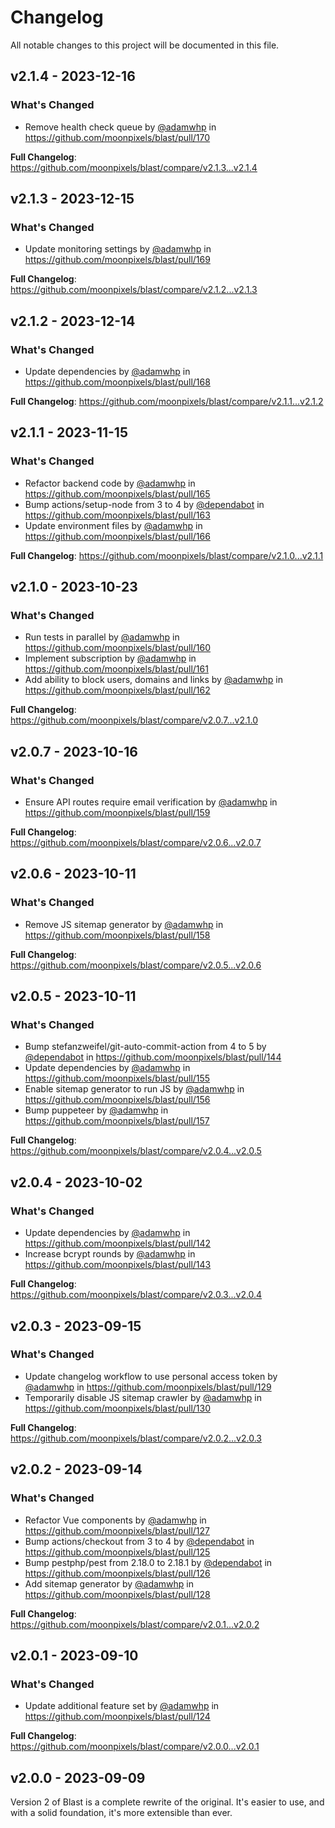 # Changelog

All notable changes to this project will be documented in this file.

## v2.1.4 - 2023-12-16

### What's Changed

* Remove health check queue by [@adamwhp](https://github.com/adamwhp) in https://github.com/moonpixels/blast/pull/170

**Full Changelog**: https://github.com/moonpixels/blast/compare/v2.1.3...v2.1.4

## v2.1.3 - 2023-12-15

### What's Changed

- Update monitoring settings by [@adamwhp](https://github.com/adamwhp) in https://github.com/moonpixels/blast/pull/169

**Full Changelog**: https://github.com/moonpixels/blast/compare/v2.1.2...v2.1.3

## v2.1.2 - 2023-12-14

### What's Changed

- Update dependencies by [@adamwhp](https://github.com/adamwhp) in https://github.com/moonpixels/blast/pull/168

**Full Changelog**: https://github.com/moonpixels/blast/compare/v2.1.1...v2.1.2

## v2.1.1 - 2023-11-15

### What's Changed

- Refactor backend code by [@adamwhp](https://github.com/adamwhp) in https://github.com/moonpixels/blast/pull/165
- Bump actions/setup-node from 3 to 4 by [@dependabot](https://github.com/dependabot) in https://github.com/moonpixels/blast/pull/163
- Update environment files by [@adamwhp](https://github.com/adamwhp) in https://github.com/moonpixels/blast/pull/166

**Full Changelog**: https://github.com/moonpixels/blast/compare/v2.1.0...v2.1.1

## v2.1.0 - 2023-10-23

### What's Changed

- Run tests in parallel by [@adamwhp](https://github.com/adamwhp) in https://github.com/moonpixels/blast/pull/160
- Implement subscription by [@adamwhp](https://github.com/adamwhp) in https://github.com/moonpixels/blast/pull/161
- Add ability to block users, domains and links by [@adamwhp](https://github.com/adamwhp) in https://github.com/moonpixels/blast/pull/162

**Full Changelog**: https://github.com/moonpixels/blast/compare/v2.0.7...v2.1.0

## v2.0.7 - 2023-10-16

### What's Changed

- Ensure API routes require email verification by [@adamwhp](https://github.com/adamwhp) in https://github.com/moonpixels/blast/pull/159

**Full Changelog**: https://github.com/moonpixels/blast/compare/v2.0.6...v2.0.7

## v2.0.6 - 2023-10-11

### What's Changed

- Remove JS sitemap generator by [@adamwhp](https://github.com/adamwhp) in https://github.com/moonpixels/blast/pull/158

**Full Changelog**: https://github.com/moonpixels/blast/compare/v2.0.5...v2.0.6

## v2.0.5 - 2023-10-11

### What's Changed

- Bump stefanzweifel/git-auto-commit-action from 4 to 5 by [@dependabot](https://github.com/dependabot) in https://github.com/moonpixels/blast/pull/144
- Update dependencies by [@adamwhp](https://github.com/adamwhp) in https://github.com/moonpixels/blast/pull/155
- Enable sitemap generator to run JS by [@adamwhp](https://github.com/adamwhp) in https://github.com/moonpixels/blast/pull/156
- Bump puppeteer by [@adamwhp](https://github.com/adamwhp) in https://github.com/moonpixels/blast/pull/157

**Full Changelog**: https://github.com/moonpixels/blast/compare/v2.0.4...v2.0.5

## v2.0.4 - 2023-10-02

### What's Changed

- Update dependencies by [@adamwhp](https://github.com/adamwhp) in https://github.com/moonpixels/blast/pull/142
- Increase bcrypt rounds by [@adamwhp](https://github.com/adamwhp) in https://github.com/moonpixels/blast/pull/143

**Full Changelog**: https://github.com/moonpixels/blast/compare/v2.0.3...v2.0.4

## v2.0.3 - 2023-09-15

### What's Changed

- Update changelog workflow to use personal access token by [@adamwhp](https://github.com/adamwhp) in https://github.com/moonpixels/blast/pull/129
- Temporarily disable JS sitemap crawler by [@adamwhp](https://github.com/adamwhp) in https://github.com/moonpixels/blast/pull/130

**Full Changelog**: https://github.com/moonpixels/blast/compare/v2.0.2...v2.0.3

## v2.0.2 - 2023-09-14

### What's Changed

- Refactor Vue components by [@adamwhp](https://github.com/adamwhp) in https://github.com/moonpixels/blast/pull/127
- Bump actions/checkout from 3 to 4 by [@dependabot](https://github.com/dependabot) in https://github.com/moonpixels/blast/pull/125
- Bump pestphp/pest from 2.18.0 to 2.18.1 by [@dependabot](https://github.com/dependabot) in https://github.com/moonpixels/blast/pull/126
- Add sitemap generator by [@adamwhp](https://github.com/adamwhp) in https://github.com/moonpixels/blast/pull/128

**Full Changelog**: https://github.com/moonpixels/blast/compare/v2.0.1...v2.0.2

## v2.0.1 - 2023-09-10

### What's Changed

- Update additional feature set by [@adamwhp](https://github.com/adamwhp) in https://github.com/moonpixels/blast/pull/124

**Full Changelog**: https://github.com/moonpixels/blast/compare/v2.0.0...v2.0.1

## v2.0.0 - 2023-09-09

Version 2 of Blast is a complete rewrite of the original. It's easier to use, and with a solid foundation, it's more extensible than ever.

